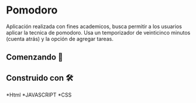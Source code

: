 # Pomodoro

Aplicación realizada con fines academicos, busca permitir a los usuarios aplicar la tecnica de pomodoro. Usa un 
temporizador de veinticinco minutos (cuenta atrás) y la opción de agregar tareas.

## Comenzando 🚀


## Construido con 🛠️

*Html 
*JAVASCRIPT
*CSS

